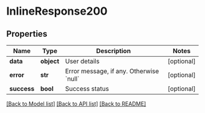 # InlineResponse200

## Properties
Name | Type | Description | Notes
------------ | ------------- | ------------- | -------------
**data** | **object** | User details | [optional] 
**error** | **str** | Error message, if any. Otherwise &#x60;null&#x60; | [optional] 
**success** | **bool** | Success status | [optional] 

[[Back to Model list]](../README.md#documentation-for-models) [[Back to API list]](../README.md#documentation-for-api-endpoints) [[Back to README]](../README.md)


